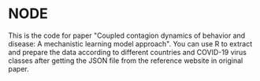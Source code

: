 # NODE

This is the code for paper "Coupled contagion dynamics of behavior and disease: A mechanistic learning model approach". You can use R to extract and prepare the data according to different countries and COVID-19 virus classes after getting the JSON file from the reference website in original paper.
